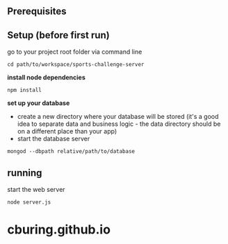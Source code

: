 ## Prerequisites

## Setup (before first run)

go to your project root folder via command line
```
cd path/to/workspace/sports-challenge-server
```

**install node dependencies**

```
npm install
```

**set up your database**

* create a new directory where your database will be stored (it's a good idea to separate data and business logic - the data directory should be on a different place than your app)
* start the database server
```
mongod --dbpath relative/path/to/database
```

## running

start the web server

```
node server.js
```
# cburing.github.io
